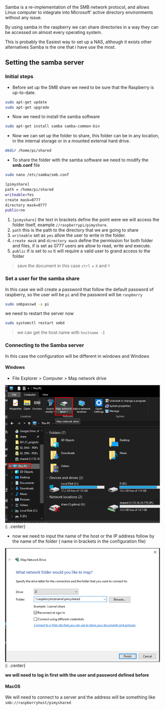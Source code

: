 Samba is a re-implementation of the SMB network protocol, and allows Linux computer to integrate into Microsoft' active directory environments without any issue.

By using samba in the raspberry we can share directories in a way they can be accessed on almost every operating system.

This is probably the Easiest way to set up a NAS, although it exists other alternatives Samba is the one that i have use the most.

## Setting the samba server

### Initial steps

* Before set up the SMB share we need to be sure that the Raspberry is up-to-date.

```bash
sudo apt-get update
sudo apt-get upgrade
```

* Now we need to install the samba software

```bash
sudo apt-get install samba samba-common-bin
```

* Now we can set up the folder to share, this folder can be in any location, in the internal storage or in a mounted external hard drive.

```bash
mkdir /home/pi/shared
```

* To share the folder with the samba software we need to modify the **smb.conf** file

```bash
sudo nano /etc/samba/smb.conf
```

```bash
[pimyshare]
path = /home/pi/shared
writeable=Yes
create mask=0777
directory mask=0777
public=no
```

1. `[pimyshare]` the text in brackets define the point were we will access the folder itself, example `//raspberrypi/pimyshare`.
2. `path` this is the path to the directory that we are going to share
3. `writeable` set as `yes` allow the user to write in the folder.
4. `create mask` and `directory mask`  define the permission for both folder and files, if is set as  $0777$ users are allow to read, write and execute.
5. `public` if is set to `no` ti will require a valid user to grand access to the folder


> save the document in this case `ctrl` + `X` and `Y`

### Set a user for the samba share

In this case we will create a password that follow the default password of raspberry, so the user will be `pi` and the password will be `raspberry`

```bash
sudo smbpasswd -a pi
```

we need to restart the server now

```bash
sudo systemctl restart smbd
```

> we can get the host name with  `hostname -I`

### Connecting to the Samba server

In this case the configuration will be different in windows  and Windows

#### Windows

* File Explorer > Computer > Map network drive

![samba](images/samba_001.png){: .center}

* now we need to input the name of the host or the IP address follow by the name of the folder ( name in brackets in the configuration file)

![samba](images/samba_002.png){: .center}

**we will need to log in first with the user and password defined before**

#### MacOS

We will need to connect to a server and the address will be something like `smb://raspberryhost/pimyshared`

